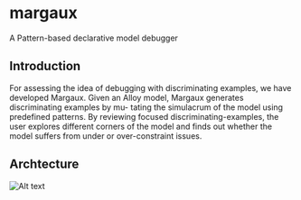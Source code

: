 # margaux
A Pattern-based declarative model debugger

## Introduction
For assessing the idea of debugging with discriminating examples, we have developed Margaux.
Given an Alloy model, Margaux generates discriminating examples by mu- tating the simulacrum of the model
using predefined patterns. By reviewing focused discriminating-examples, the user explores different corners
of the model and finds out whether the model suffers from under or over-constraint issues.

## Archtecture 
![Alt text](https://github.com/vmontagh/margaux/blob/master/resources/img/arch.jpg?raw=true)
